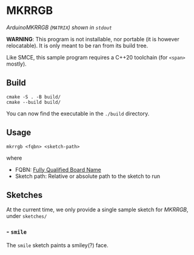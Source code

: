 # MKRRGB
_ArduinoMKRRGB (`MATRIX`) shown in `stdout`_  

**WARNING**: This program is not installable, nor portable (it is however relocatable). It is only meant to be ran from its build tree.

Like SMCE, this sample program requires a C++20 toolchain (for `<span>` mostly).

## Build

```shell
cmake -S . -B build/
cmake --build build/
```

You can now find the executable in the `./build` directory.

## Usage
```
mkrrgb <fqbn> <sketch-path>
```
where
- FQBN: [Fully Qualified Board Name](https://arduino.github.io/arduino-cli/latest/FAQ/#whats-the-fqbn-string)
- Sketch path: Relative or absolute path to the sketch to run

## Sketches

At the current time, we only provide a single sample sketch for _MKRRGB_, under `sketches/`

### - `smile`
The `smile` sketch paints a smiley(?) face.
